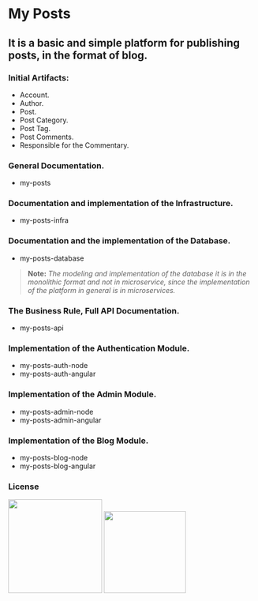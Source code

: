 
# My Posts

## It is a basic and simple platform for publishing posts, in the format of blog. 

### Initial Artifacts:
- Account.
- Author.
- Post.
- Post Category.
- Post Tag.
- Post Comments.
- Responsible for the Commentary.

### General Documentation.
- my-posts

### Documentation and implementation of the Infrastructure.
- my-posts-infra

### Documentation and the implementation of the Database.
- my-posts-database

> **Note:**
> *The modeling and implementation of the database it is in the monolithic format and not in microservice, since the implementation of the platform in general is in microservices.*

### The Business Rule, Full API Documentation.
- my-posts-api

### Implementation of the Authentication Module.
- my-posts-auth-node
- my-posts-auth-angular

### Implementation of the Admin Module.
- my-posts-admin-node
- my-posts-admin-angular

### Implementation of the Blog Module.
- my-posts-blog-node
- my-posts-blog-angular

### License

[<img width="190" src="https://raw.githubusercontent.com/alisonbuss/my-licenses/master/files/logo-open-source-550x200px.png">](https://opensource.org/licenses)
[<img width="166" src="https://raw.githubusercontent.com/alisonbuss/my-licenses/master/files/icon-license-mit-500px.png">](https://github.com/alisonbuss/my-posts/blob/master/LICENSE)
